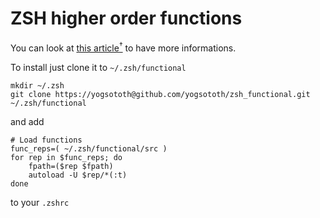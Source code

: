 # ZSH higher order functions


You can look at [this article<sup>†</sup>](http://yannesposito.com/Scratch/en/blog/Higher-order-function-in-zsh/) to have more informations.

To install just clone it to `~/.zsh/functional` 

    mkdir ~/.zsh
    git clone https://yogsototh@github.com/yogsototh/zsh_functional.git ~/.zsh/functional

and add

    # Load functions
    func_reps=( ~/.zsh/functional/src )
    for rep in $func_reps; do
        fpath=($rep $fpath)
        autoload -U $rep/*(:t)
    done

to your `.zshrc`
